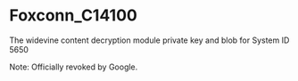 # Foxconn_C14100
The widevine content decryption module private key and blob for System ID 5650

Note: Officially revoked by Google.
